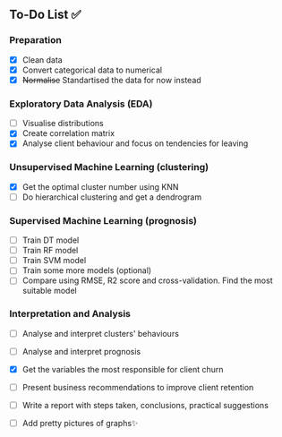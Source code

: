 ## To-Do List ✅

### Preparation
- [X] Clean data  
- [X] Convert categorical data to numerical
- [X] ~~Normalise~~ Standartised the data for now instead

### Exploratory Data Analysis (EDA)
- [ ] Visualise distributions
- [X] Create correlation matrix  
- [X] Analyse client behaviour and focus on tendencies for leaving

### Unsupervised Machine Learning (clustering)
- [X] Get the optimal cluster number using KNN
- [ ] Do hierarchical clustering and get a dendrogram

### Supervised Machine Learning (prognosis)
- [ ] Train DT model
- [ ] Train RF model
- [ ] Train SVM model
- [ ] Train some more models (optional)
- [ ] Compare using RMSE, R2 score and cross-validation. Find the most suitable model

### Interpretation and Analysis
- [ ] Analyse and interpret clusters' behaviours
- [ ] Analyse and interpret prognosis
- [X] Get the variables the most responsible for client churn
- [ ] Present business recommendations to improve client retention

- [ ] Write a report with steps taken, conclusions, practical suggestions
- [ ] Add pretty pictures of graphs✨
